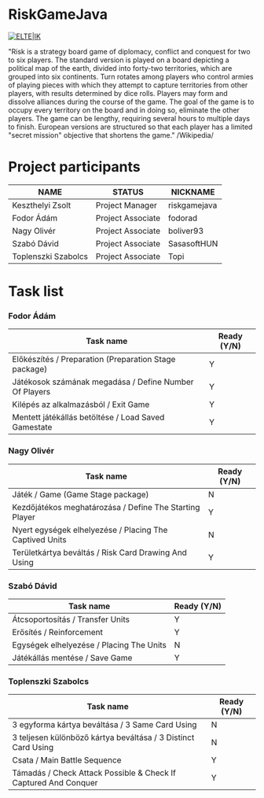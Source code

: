 # RiskGameJava

[![ELTE|IK](http://progalap.elte.hu/downloads/seged/eTananyag/css/arculat/elte_plus_ik.png)](http://www.inf.elte.hu/Lapok/kezdolap.aspx)

"Risk is a strategy board game of diplomacy, conflict and conquest for two to six players. The standard version is played on a board depicting a political map of the earth, divided into forty-two territories, which are grouped into six continents. Turn rotates among players who control armies of playing pieces with which they attempt to capture territories from other players, with results determined by dice rolls. Players may form and dissolve alliances during the course of the game. The goal of the game is to occupy every territory on the board and in doing so, eliminate the other players. The game can be lengthy, requiring several hours to multiple days to finish. European versions are structured so that each player has a limited "secret mission" objective that shortens the game." /Wikipedia/

# Project participants

| NAME | STATUS | NICKNAME |
| ------ | ------ | ------ |
| Keszthelyi Zsolt | Project Manager | riskgamejava |
| Fodor Ádám | Project Associate | fodorad |
| Nagy Olivér | Project Associate | boliver93 |
| Szabó Dávid | Project Associate | SasasoftHUN |
| Toplenszki Szabolcs | Project Associate | Topi |

# Task list

### Fodor Ádám
| Task name | Ready (Y/N) |
| ------ | ------ |
| Előkészítés / Preparation (Preparation Stage package) | Y |
| Játékosok számának megadása / Define Number Of Players | Y |
| Kilépés az alkalmazásból / Exit Game | Y |
| Mentett játékállás betöltése / Load Saved Gamestate| Y |

### Nagy Olivér
| Task name | Ready (Y/N) |
| ------ | ------ |
| Játék / Game (Game Stage package) | N |
| Kezdőjátékos meghatározása / Define The Starting Player | Y |
| Nyert egységek elhelyezése / Placing The Captived Units | N |
| Területkártya beváltás / Risk Card Drawing And Using | Y |

### Szabó Dávid
| Task name | Ready (Y/N) |
| ------ | ------ |
| Átcsoportosítás / Transfer Units | Y |
| Erősítés / Reinforcement | Y |
| Egységek elhelyezése / Placing The Units | N |
| Játékállás mentése / Save Game | Y |

### Toplenszki Szabolcs
| Task name | Ready (Y/N) |
| ------ | ------ |
| 3 egyforma kártya beváltása / 3 Same Card Using | N |
| 3 teljesen különböző kártya beváltása / 3 Distinct Card Using | N |
| Csata / Main Battle Sequence | Y |
| Támadás / Check Attack Possible & Check If Captured And Conquer | Y |